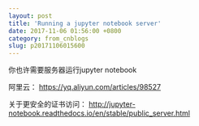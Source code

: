 ```yaml
---
layout: post
title: 'Running a jupyter notebook server'
date: 2017-11-06 01:56:00 +0800
category: from_cnblogs
slug: p20171106015600
---
```

你也许需要服务器运行jupyter notebook

阿里云： https://yq.aliyun.com/articles/98527

关于更安全的证书访问：
http://jupyter-notebook.readthedocs.io/en/stable/public_server.html